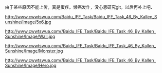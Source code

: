 由于某些原因不能上传，真是蛋疼。懒癌发作，没心思研究git，以后再补上吧、

http://www.cwwtswua.com/Baidu_IFE_Task/Baidu_IFE_Task_46_By_Kallen_Sunshine/Image/5x6.jpg

http://www.cwwtswua.com//Baidu_IFE_Task/Baidu_IFE_Task_46_By_Kallen_Sunshine/Image/Wall.jpg

http://www.cwwtswua.com//Baidu_IFE_Task/Baidu_IFE_Task_46_By_Kallen_Sunshine/Image/Monster.jpg

http://www.cwwtswua.com//Baidu_IFE_Task/Baidu_IFE_Task_46_By_Kallen_Sunshine/Image/Hero.jpg
